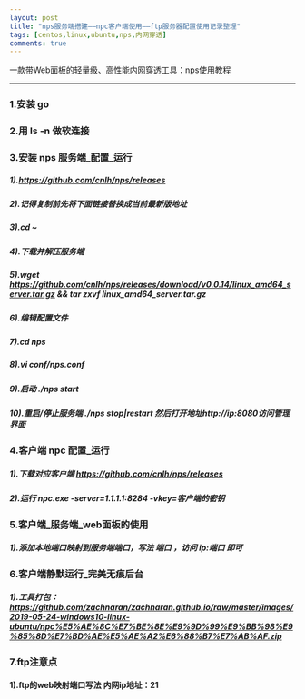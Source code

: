 ```yaml
---
layout: post
title: "nps服务端搭建——npc客户端使用——ftp服务器配置使用记录整理"
tags: [centos,linux,ubuntu,nps,内网穿透]
comments: true
---
```


一款带Web面板的轻量级、高性能内网穿透工具：nps使用教程

---

### 1.安装 go
### 2.用 ls -n 做软连接
### 3.安装 nps 服务端_配置_运行
##### 1).https://github.com/cnlh/nps/releases
##### 2).记得复制前先将下面链接替换成当前最新版地址
##### 3).cd ~
##### 4).下载并解压服务端
##### 5).wget https://github.com/cnlh/nps/releases/download/v0.0.14/linux_amd64_server.tar.gz && tar zxvf linux_amd64_server.tar.gz
##### 6).编辑配置文件
##### 7).cd nps
##### 8).vi conf/nps.conf
##### 9).启动 ./nps start
##### 10).重启/停止服务端 ./nps stop|restart     然后打开地址http://ip:8080访问管理界面
### 4.客户端 npc 配置_运行
##### 1).下载对应客户端 https://github.com/cnlh/nps/releases
##### 2).运行 npc.exe -server=1.1.1.1:8284 -vkey=客户端的密钥
### 5.客户端_服务端_web面板的使用
##### 1).添加本地端口映射到服务端端口，写法 端口 ，访问 ip:端口 即可
### 6.客户端静默运行_完美无痕后台
##### 1).工具打包：https://github.com/zachnaran/zachnaran.github.io/raw/master/images/2019-05-24-windows10-linux-ubuntu/npc%E5%AE%8C%E7%BE%8E%E9%9D%99%E9%BB%98%E9%85%8D%E7%BD%AE%E5%AE%A2%E6%88%B7%E7%AB%AF.zip
### 7.ftp注意点
#### 1).ftp的web映射端口写法 内网ip地址：21
